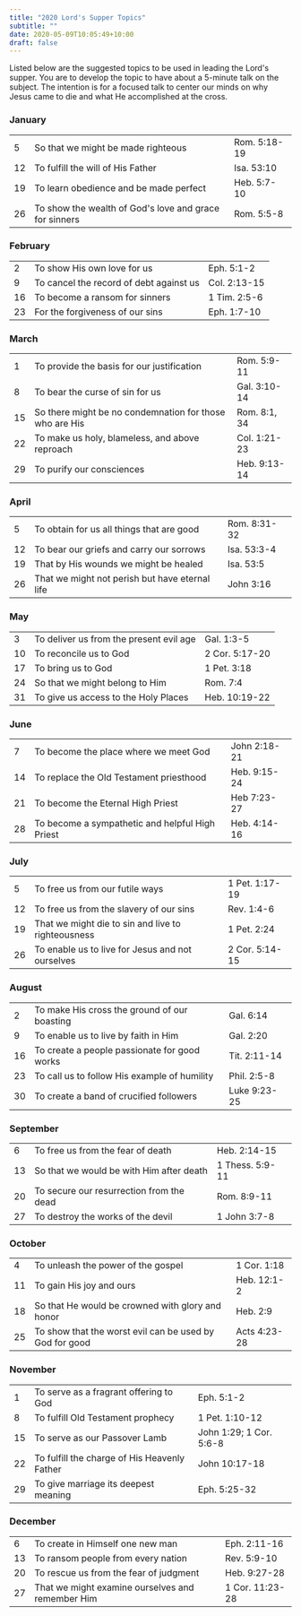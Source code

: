 ```yaml
---
title: "2020 Lord's Supper Topics"
subtitle: ""
date: 2020-05-09T10:05:49+10:00
draft: false
---
```


Listed below are the suggested topics to be used in leading the Lord's supper. You are to develop the topic to have about a 5-minute talk on the subject. The intention is for a focused talk to center our minds on why Jesus came to die and what He accomplished at the cross.

### January
| | | |
|---------------|-|-|
| 5 | So that we might be made righteous | Rom. 5:18-19 |
| 12 | To fulfill the will of His Father | Isa. 53:10 |
| 19 | To learn obedience and be made perfect | Heb. 5:7-10 |
| 26 | To show the wealth of God's love and grace for sinners | Rom. 5:5-8 |

### February
| | | |
|---------------|-|-|
| 2 | To show His own love for us | Eph. 5:1-2 |
| 9 | To cancel the record of debt against us | Col. 2:13-15 |
| 16 | To become a ransom for sinners | 1 Tim. 2:5-6 |
| 23 | For the forgiveness of our sins | Eph. 1:7-10 |

### March
| | | |
|---------------|-|-|
| 1 | To provide the basis for our justification | Rom. 5:9-11 |
| 8 | To bear the curse of sin for us | Gal. 3:10-14 |
| 15 | So there might be no condemnation for those who are His | Rom. 8:1, 34 |
| 22 | To make us holy, blameless, and above reproach | Col. 1:21-23 |
| 29 | To purify our consciences | Heb. 9:13-14 |

### April
| | | |
|---------------|-|-|
| 5 | To obtain for us all things that are good | Rom. 8:31-32 |
| 12 | To bear our griefs and carry our sorrows | Isa. 53:3-4 |
| 19 | That by His wounds we might be healed | Isa. 53:5 |
| 26 | That we might not perish but have eternal life | John 3:16 |

### May
| | | |
|---------------|-|-|
| 3 | To deliver us from the present evil age | Gal. 1:3-5 |
| 10 | To reconcile us to God | 2 Cor. 5:17-20 |
| 17 | To bring us to God | 1 Pet. 3:18 |
| 24 | So that we might belong to Him | Rom. 7:4 |
| 31 | To give us access to the Holy Places | Heb. 10:19-22 |

### June
| | | |
|---------------|-|-|
| 7 | To become the place where we meet God | John 2:18-21 |
|14 | To replace the Old Testament priesthood | Heb. 9:15-24 |
| 21 | To become the Eternal High Priest | Heb 7:23-27 |
| 28 | To become a sympathetic and helpful High Priest | Heb. 4:14-16 |

### July
| | | |
|---------------|-|-|
| 5 | To free us from our futile ways | 1 Pet. 1:17-19 |
| 12 | To free us from the slavery of our sins | Rev. 1:4-6 |
| 19 | That we might die to sin and live to righteousness | 1 Pet. 2:24 |
| 26 | To enable us to live for Jesus and not ourselves | 2 Cor. 5:14-15 |

### August
| | | |
|---------------|-|-|
| 2 | To make His cross the ground of our boasting | Gal. 6:14 |
| 9 | To enable us to live by faith in Him | Gal. 2:20 |
| 16 | To create a people passionate for good works | Tit. 2:11-14 |
| 23 | To call us to follow His example of humility | Phil. 2:5-8 |
| 30 | To create a band of crucified followers | Luke 9:23-25 |

### September
| | | |
|---------------|-|-|
| 6 | To free us from the fear of death | Heb. 2:14-15 |
| 13 | So that we would be with Him after death | 1 Thess. 5:9-11 |
| 20 | To secure our resurrection from the dead | Rom. 8:9-11 |
| 27 | To destroy the works of the devil | 1 John 3:7-8 |

### October
| | | |
|---------------|-|-|
| 4 | To unleash the power of the gospel | 1 Cor. 1:18 |
| 11 | To gain His joy and ours | Heb. 12:1-2 |
| 18 | So that He would be crowned with glory and honor | Heb. 2:9 |
| 25 | To show that the worst evil can be used by God for good | Acts 4:23-28 |

### November
| | | |
|---------------|-|-|
| 1 | To serve as a fragrant offering to God | Eph. 5:1-2 |
| 8 | To fulfill Old Testament prophecy | 1 Pet. 1:10-12 |
| 15 | To serve as our Passover Lamb | John 1:29; 1 Cor. 5:6-8 |
| 22 | To fulfill the charge of His Heavenly Father | John 10:17-18 |
| 29 | To give marriage its deepest meaning | Eph. 5:25-32 |

### December
| | | |
|---------------|-|-|
| 6 | To create in Himself one new man | Eph. 2:11-16 |
| 13 | To ransom people from every nation | Rev. 5:9-10 |
| 20 | To rescue us from the fear of judgment | Heb. 9:27-28 |
| 27 | That we might examine ourselves and remember Him | 1 Cor. 11:23-28 |